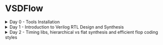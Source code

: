 # VSDFlow

<details>

<summary>Day 0 - Tools Installation</summary>

### Install Yosys

#### Yosys is a Verilog HDL synthesis tool. This means that it takes a behavioural design description as input and generates an RTL, logical gate or physical gate level description of the design as output. Yosys’ main strengths are behavioural and RTL synthesis.

$ sudo apt-get update

$ git clone https://github.com/YosysHQ/yosys.git

$ cd yosys

$ sudo apt install make (If make is not installed ,install it)

$ sudo apt-get install build-essential clang bison flex
libreadline-dev gawk tcl-dev libffi-dev git
graphviz xdot pkg-config python3 libboost-system-dev
libboost-python-dev libboost-filesystem-dev zlib1g-dev

$ make config-gcc

$ make

$ sudo make install

<img width="429" alt="image" src="https://github.com/user-attachments/assets/56ee140f-3948-4352-a7ec-4787843e3890">


### install iverilog

#### iverilog: Icarus Verilog, commonly known as Iverilog, is an open-source tool used for the simulation and synthesis of digital circuits described in Verilog hardware description language (HDL).Primarily, Iverilog is used to simulate Verilog designs, allowing designers to verify the functionality of their digital circuits before physical implementation.

$ sudo apt-get install iverilog

<img width="397" alt="image" src="https://github.com/user-attachments/assets/4c3d4240-1a52-474b-8b3b-1af524da6aa6">

### install gtkwave

sudo apt-get update

sudo apt install gtkwave

<img width="574" alt="image" src="https://github.com/user-attachments/assets/7edf13db-e248-4153-af7e-5e47627cb532">

</details>

<details>

<summary>Day 1 - Introduction to Verilog RTL Design and Synthesis</summary>

In RTL design, the adherence to specifications is verified through simulation using a tool called a simulator. For this course, the simulator used is Icarus Verilog (Iverilog). The design refers to the actual Verilog code or set of codes that implement the intended functionality to meet the required specifications.

A testbench is used to apply stimulus, or test vectors, to the design to check its functionality. The simulator operates by monitoring changes in input signals; when an input changes, the corresponding output is evaluated. If there are no changes in the input, the output remains unchanged, as the simulator continuously checks for variations in input values to determine the resultant outputs.

### Block diagram of Test Bench

<img width="571" alt="image" src="https://github.com/user-attachments/assets/1e1b9aea-2c98-47b7-9dea-2d35718766ce">

### iverilog based simulation flow

![image](https://github.com/user-attachments/assets/31d49bf1-6689-48fa-8f9f-e5a159bdaaf8)

### LAB1- good_mux

Run the simulation on good_mux with the test bench tb_good_mux in iverilog.

<img width="364" alt="image" src="https://github.com/user-attachments/assets/2deb5f15-cc0e-4351-81d0-c53efeff4c18">

### testbench for good_mux

<img width="613" alt="image" src="https://github.com/user-attachments/assets/1cbc1109-4900-4262-8440-d453bb17ef69">

Icarus Verilog (Iverilog) takes design files and testbench files as inputs. The output of Iverilog is a .vcd (Value Change Dump) file, an ASCII-based format generated by EDA logic simulation tools. This file records changes in signal values throughout the simulation. The .vcd file can then be used as an input for the GTKWave tool, which visualizes the waveforms of the design's signals. By viewing these waveforms, one can verify the correctness of signal transitions according to the stimulus provided by the testbench.

#### Commands used

The output will be a.out file for the simulation 

<img width="608" alt="image" src="https://github.com/user-attachments/assets/c958b4f3-442e-4fc6-83a9-cc4454bd914c">

To view the simulation results, use a waveform viewer like GTKWave. Open the GTKWave and load the generated VCD file:

### Waveforms in gtkwave

<img width="604" alt="image" src="https://github.com/user-attachments/assets/efac9690-d4ea-48fb-80e3-b7e30b7cc0e3">

## Introduction to Yosys RTL Synthesizer

Yosys is an open-source framework for Verilog RTL synthesis. It is used primarily for converting high-level Verilog descriptions of digital circuits into gate-level netlists that can be implemented on FPGAs or used for ASIC design. Yosys is highly versatile and supports various front-end and back-end tools, making it a valuable tool for digital design and synthesis.

Inputs for Yosys tool: Design (.v), Liberty (.lib)
Output: Netlist file (.net.v)

<img width="600" alt="image" src="https://github.com/user-attachments/assets/574fea39-d6d6-46f2-9495-1867525ad5ed">

Verifying the design:

Use the Test bench using in RTL phase.Using the same stimulus used for RTL, the output expected should be the same as the one obtained in RTL phase.

<img width="598" alt="image" src="https://github.com/user-attachments/assets/db8d6336-823e-4225-a51f-3f95918fbb4b">

### Synthesis

The process of transforming the RTL description into a lower-level representation consisting of gates and their interconnections. This process is typically performed using a synthesis tool, which maps the RTL code to a specific technology library containing various gate-level components like AND, OR, NOT gates, flip-flops, and more.

<img width="184" alt="image" src="https://github.com/user-attachments/assets/d255aaa7-104f-42f2-92d1-dc63f8ca1012">

### What is .lib?

A .lib file, or a standard cell library file, is a collection of different standard cells that vary in functionality, input configurations, and other characteristics. These cells can implement various logic functions and are available in multiple performance models, such as slow, medium, and fast. Each model caters to different design requirements, providing options for trade-offs in speed, power, and area. This library enables designers to choose the appropriate cells to meet specific design criteria and constraints.

Block diagram shows how the Synthesizer works

<img width="440" alt="image" src="https://github.com/user-attachments/assets/a0eda8cc-2df0-4c11-a8e8-26d19454299c">

### Synthesis of good_mux.v

#### 1.Read the liberty source file

yosys> read_liberty -lib ../lib/sky130_fd_sc_hd_tt_025C_1v80.lib

#### 2. Read the Verilog source file

yosys> read_verilog good_mux.v

#### 3. Do Synthesis

yosys> synth -top good_mux

<img width="608" alt="image" src="https://github.com/user-attachments/assets/f1b30a9a-6b51-41e1-8675-c01fa1f12f26">

<img width="611" alt="image" src="https://github.com/user-attachments/assets/9b5b32b9-ad4c-43d5-a88f-abf5c1da890a">

#### 4. Technology Mapping to the Design using the abc tool which is integrated with Yosys:

 yosys> abc -liberty ../lib/sky130_fd_sc_hd_tt_025C_1v80.lib

<img width="605" alt="image" src="https://github.com/user-attachments/assets/d414464c-58bf-44cc-82ba-faa1c8590762">

<img width="605" alt="image" src="https://github.com/user-attachments/assets/e7f45182-7529-4667-a9c6-9078a8ca64fe">

#### 5. Generated Gate level Netlist

 yosys> show

<img width="604" alt="image" src="https://github.com/user-attachments/assets/66b32437-262d-46a3-a918-71128b05d529">

#### 6. Write the synthesized netlist to a Verilog file:

write_verilog good_mux_netlist.v

<img width="257" alt="image" src="https://github.com/user-attachments/assets/9bdc2f46-4455-404c-bacb-0ac57387c6fd">

yosys> write_verilog -noattr good_mux.netlist.v

<img width="235" alt="image" src="https://github.com/user-attachments/assets/5a7ef4fd-5ca1-452f-b32e-8a7e875ac584">

</details>

<details>

<summary>Day 2 - Timing libs, hierarchical vs flat synthesis and efficient flop coding styles</summary>

 A .lib file, also referred to as a Liberty file, is a standardized format in the electronic design automation (EDA) industry. Library cell description contains a lot of information like timing information, power estimation, other several attributes like area, functionality, operating condition etc. Speaking more technically, liberty format is a format to represent timing and power properties of black boxes (which we cant descend into). Liberty is an ASCII format, usually represented in a text file with extension “.lib“.

### Key Elements of a .lib File:
**Timing Information:** Details about the delay and timing constraints of the cells.  
**Power Information:** Data on power consumption, including dynamic and leakage power.  
**Area Information:** The physical area occupied by the cells.  
**Operating Conditions:** Environmental parameters like temperature and voltage for which the cells are characterized.  
**Pin Descriptions:** Information about the input and output pins of the cells, including their functions and electrical properties.

In our lab, we utilize the **sky130_fd_sc_hd_tt_025C_1v80.lib file.** Here’s an explanation of the filename components:

**sky130:** Refers to the 130nm technology node provided by SkyWater Technology Foundry.  
**fd:** Stands for fully-depleted, indicating the type of process technology.  
**sc:** Stands for standard cell.  
**hd:** Stands for high-density standard cell library.  
**tt:** Typical process corner (typical-typical).  
**025C:** The temperature condition at which the library data is characterized (25°C).  
**1v80:** The operating voltage condition (1.8V).


<img width="584" alt="image" src="https://github.com/user-attachments/assets/12e1b1e7-8c14-425e-a9be-a4505d504945">




















